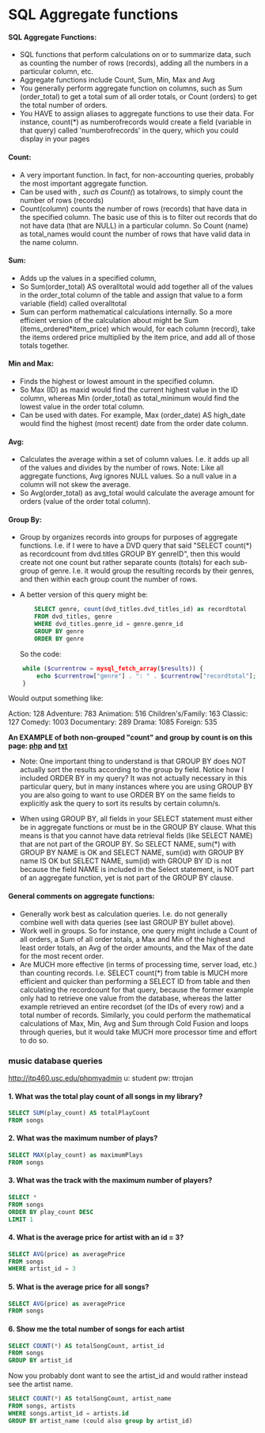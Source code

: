 SQL Aggregate functions
===========================

#### SQL Aggregate Functions:   
* SQL functions that perform calculations on or to summarize data, such as counting the number of rows (records), adding all the numbers in a particular column, etc.
* Aggregate functions include Count, Sum, Min, Max and Avg
* You generally perform aggregate function on columns, such as Sum (order_total) to get a total sum of all order totals, or Count (orders) to get the total number of orders.
* You HAVE to assign aliases to aggregate functions to use their data. For instance, count(*) as numberofrecords would create a field (variable in that query) called 'numberofrecords' in the query, which you could display in your pages

#### Count:   
* A very important function. In fact, for non-accounting queries, probably the most important aggregate function.
* Can be used with *, such as Count(*) as totalrows, to simply count the number of rows (records)
* Count(column) counts the number of rows (records) that have data in the specified column. The basic use of this is to filter out records that do not have data (that are NULL) in a particular column. So Count (name) as total_names would count the number of rows that have valid data in the name column.

#### Sum:   
* Adds up the values in a specified column,
* So Sum(order_total) AS overalltotal would add together all of the values in the order_total column of the table and assign that value to a form variable (field) called overalltotal
* Sum can perform mathematical calculations internally. So a more efficient version of the calculation about might be Sum (items_ordered*item_price) which would, for each column (record), take the items ordered price multiplied by the item price, and add all of those totals together.

#### Min and Max:   
* Finds the highest or lowest amount in the specified column.
* So Max (ID) as maxid would find the current highest value in the ID column, whereas Min (order_total) as total_minimum would find the lowest value in the order total column.
* Can be used with dates. For example, Max (order_date) AS high_date would find the highest (most recent) date from the order date column.

#### Avg:   
* Calculates the average within a set of column values. I.e. it adds up all of the values and divides by the number of rows. Note: Like all aggregate functions, Avg ignores NULL values. So a null value in a column will not skew the average.
* So Avg(order_total) as avg_total would calculate the average amount for orders (value of the order total column).

#### Group By:   
* Group by organizes records into groups for purposes of aggregate functions. I.e. if I were to have a DVD query that said "SELECT count(*) as recordcount from dvd.titles GROUP BY genreID", then this would create not one count but rather separate counts (totals) for each sub-group of genre. I.e. it would group the resulting records by their genres, and then within each group count the number of rows.
* A better version of this query might be:

	```sql
		SELECT genre, count(dvd_titles.dvd_titles_id) as recordtotal
		FROM dvd_titles, genre
		WHERE dvd_titles.genre_id = genre.genre_id 
		GROUP BY genre
		ORDER BY genre
	```

	So the code:

```php
	while ($currentrow = mysql_fetch_array($results)) {
		echo $currentrow["genre"] . ": " . $currentrow["recordtotal"];
	}
```

Would output something like:

Action: 128
Adventure: 783 
Animation: 516 
Children's/Family: 163 
Classic: 127 Comedy: 1003 
Documentary: 289 
Drama: 1085 
Foreign: 535


__An EXAMPLE of both non-grouped "count" and group by count is on this page: [php](http://itp300.usc.edu/dent/aggregate_sql/count_examples.php) and [txt](http://itp300.usc.edu/dent/aggregate_sql/count_examples.txt)__

* Note: One important thing to understand is that GROUP BY does NOT actually sort the results according to the group by field. Notice how I included ORDER BY in my query? It was not actually necessary in this particular query, but in many instances where you are using GROUP BY you are also going to want to use ORDER BY on the same fields to explicitly ask the query to sort its results by certain column/s.

* When using GROUP BY, all fields in your SELECT statement must either be in aggregate functions or must be in the GROUP BY clause. What this means is that you cannot have data retrieval fields (like SELECT NAME) that are not part of the GROUP BY. So SELECT NAME, sum(*) with GROUP BY NAME is OK and SELECT NAME, sum(id) with GROUP BY name IS OK but SELECT NAME, sum(id) with GROUP BY ID is not because the field NAME is included in the Select statement, is NOT part of an aggregate function, yet is not part of the GROUP BY clause.

#### General comments on aggregate functions:

* Generally work best as calculation queries. I.e. do not generally combine well with data queries (see last GROUP BY bullet above).  
* Work well in groups. So for instance, one query might include a Count of all orders, a Sum of all order totals, a Max and Min of the highest and least order totals, an Avg of the order amounts, and the Max of the date for the most recent order.  
* Are MUCH more effective (in terms of processing time, server load, etc.) than counting records. I.e. SELECT count(*) from table is MUCH more efficient and quicker than performing a SELECT ID from table and then calculating the recordcount for that query, because the former example only had to retrieve one value from the database, whereas the latter example retrieved an entire recordset (of the IDs of every row) and a total number of records. Similarly, you could perform the mathematical calculations of Max, Min, Avg and Sum through Cold Fusion and loops through queries, but it would take MUCH more processor time and effort to do so.  


### music database queries

http://itp460.usc.edu/phpmyadmin
u: student
pw: ttrojan

#### 1. What was the total play count of all songs in my library?

```sql
SELECT SUM(play_count) AS totalPlayCount
FROM songs
```

#### 2. What was the maximum number of plays?

```sql
SELECT MAX(play_count) as maximumPlays
FROM songs
```

#### 3. What was the track with the maximum number of players?

```sql
SELECT *
FROM songs 
ORDER BY play_count DESC
LIMIT 1
```

#### 4. What is the average price for artist with an id = 3?

```sql
SELECT AVG(price) as averagePrice
FROM songs
WHERE artist_id = 3
```

#### 5. What is the average price for all songs?

```sql
SELECT AVG(price) as averagePrice
FROM songs
```

#### 6. Show me the total number of songs for each artist

```sql
SELECT COUNT(*) AS totalSongCount, artist_id
FROM songs
GROUP BY artist_id
```

Now you probably dont want to see the artist_id and would rather instead see the artist name.

```sql
SELECT COUNT(*) AS totalSongCount, artist_name
FROM songs, artists
WHERE songs.artist_id = artists.id
GROUP BY artist_name (could also group by artist_id)
```




